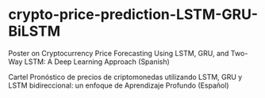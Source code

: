 # crypto-price-prediction-LSTM-GRU-BiLSTM
Poster on Cryptocurrency Price Forecasting Using LSTM, GRU, and Two-Way LSTM: A Deep Learning Approach (Spanish)


Cartel Pronóstico de precios de criptomonedas utilizando LSTM, GRU y LSTM bidireccional: un enfoque de Aprendizaje Profundo (Español)


